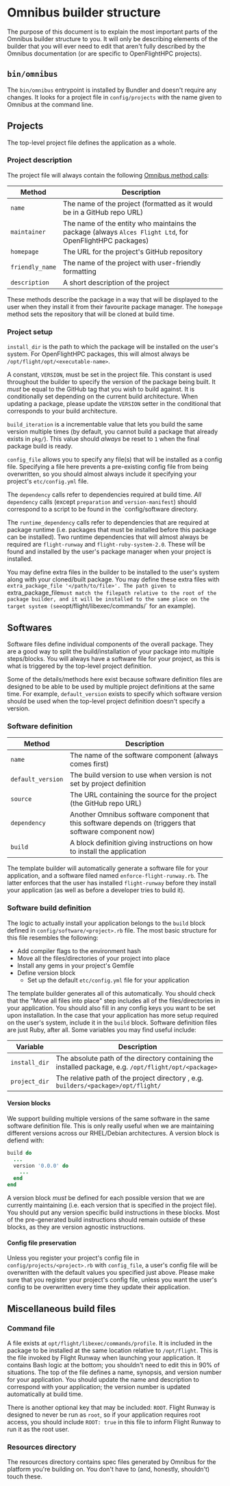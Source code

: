 # Omnibus builder structure

The purpose of this document is to explain the most important parts of the Omnibus builder structure to you. It will only be describing elements of the builder that you will ever need to edit that aren't fully described by the Omnibus documentation (or are specific to OpenFlightHPC projects).

## `bin/omnibus`
The `bin/omnibus` entrypoint is installed by Bundler and doesn't require any changes. It looks for a project file in `config/projects` with the name given to Omnibus at the command line.

## Projects

The top-level project file defines the application as a whole.

### Project description

The project file will always contain the following [Omnibus method calls](https://github.com/chef/omnibus#projects):

| Method | Description |
|--------|-------------|
| `name` | The name of the project (formatted as it would be in a GitHub repo URL) |
| `maintainer` | The name of the entity who maintains the package (always `Alces Flight Ltd`, for OpenFlightHPC packages) |
| `homepage` | The URL for the project's GitHub repository |
| `friendly_name` | The name of the project with user-friendly formatting |
| `description` | A short description of the project |

These methods describe the package in a way that will be displayed to the user when they install it from their favourite package manager. The `homepage` method sets the repository that will be cloned at build time.

### Project setup

`install_dir` is the path to which the package will be installed on the user's system. For OpenFlightHPC packages, this will almost always be `/opt/flight/opt/<executable-name>`.

A constant, `VERSION`, must be set in the project file. This constant is used throughout the builder to specify the version of the package being built. It *must* be equal to the GitHub tag that you wish to build against. It is conditionally set depending on the current build architecture. When updating a package, please update the `VERSION` setter in the conditional that corresponds to your build architecture.

`build_iteration` is a incrementable value that lets you build the same version multiple times (by default, you cannot build a package that already exists in `pkg/`). This value should *always* be reset to `1` when the final package build is ready.

`config_file` allows you to specify any file(s) that will be installed as a config file. Specifying a file here prevents a pre-existing config file from being overwritten, so you should almost always include it specifying your project's `etc/config.yml` file.

The `dependency` calls refer to dependencies required at build time. *All* `dependency` calls (except `preparation` and `version-manifest`) should correspond to a script to be found in the `config/software directory.

The `runtime_dependency` calls refer to dependencies that are required at package runtime (i.e. packages that must be installed before this package can be installed). Two runtime dependencies that will almost always be required are `flight-runway` and `flight-ruby-system-2.0`. These will be found and installed by the user's package manager when your project is installed.

You may define extra files in the builder to be installed to the user's system along with your cloned/built package. You may define these extra files with `extra_package_file '</path/to/file>'. The path given to `extra_package_file` must match the filepath relative to the root of the package builder, and it will be installed to the same place on the target system (see `opt/flight/libexec/commands/<name>` for an example).

## Softwares

Software files define individual components of the overall package. They are a good way to split the build/installation of your package into multiple steps/blocks. You will always have a software file for your project, as this is what is triggered by the top-level project definition.

Some of the details/methods here exist because software definition files are designed to be able to be used by multiple project definitions at the same time. For example, `default_version` exists to specify which software version should be used when the top-level project definition doesn't specify a version.

### Software definition

| Method | Description |
|--------|-------------|
| `name` | The name of the software component (always comes first) |
| `default_version` | The build version to use when version is not set by project definition |
| `source` | The URL containing the source for the project (the GitHub repo URL) |
| `dependency` | Another Omnibus software component that this software depends on (triggers that software component now) |
| `build` | A block definition giving instructions on how to install the application |

The template builder will automatically generate a software file for your application, and a software filed named `enforce-flight-runway.rb`. The latter enforces that the user has installed `flight-runway` before they install your application (as well as before a developer tries to build it).

### Software build definition

The logic to actually install your application belongs to the `build` block defined in `config/software/<project>.rb` file. The most basic structure for this file resembles the following:

- Add compiler flags to the environment hash
- Move all the files/directories of your project into place
- Install any gems in your project's Gemfile
- Define version block
  - Set up the default `etc/config.yml` file for your application

The template builder generates all of this automatically. You should check that the "Move all files into place" step includes all of the files/directories in your application. You should also fill in any config keys you want to be set upon installation. In the case that your application has more setup required on the user's system, include it in the `build` block. Software definition files are just Ruby, after all. Some variables you may find useful include:

| Variable | Description |
|----------|-------------|
| `install_dir` | The absolute path of the directory containing the installed package, e.g. `/opt/flight/opt/<package>` |
| `project_dir` | The relative path of the project directory , e.g. `builders/<package>/opt/flight/` |

#### Version blocks

We support building multiple versions of the same software in the same software definition file. This is only really useful when we are maintaining different versions across our RHEL/Debian architectures. A version block is defiend with:

```ruby
build do
  ...
  version '0.0.0' do
    ...
  end
end
```

A version block *must* be defined for each possible version that we are currently maintaining (i.e. each version that is specified in the project file). You should put any version specific build instructions in these blocks. Most of the pre-generated build instructions should remain outside of these blocks, as they are version agnostic instructions.

#### Config file preservation

Unless you register your project's config file in `config/projects/<project>.rb` with `config_file`, a user's config file will be overwritten with the default values you specified just above. Please make sure that you register your project's config file, unless you want the user's config to be overwritten every time they update their application.

## Miscellaneous build files

### Command file

A file exists at `opt/flight/libexec/commands/profile`. It is included in the package to be installed at the same location relative to `/opt/flight`. This is the file invoked by Flight Runway when launching your application. It contains Bash logic at the bottom; you shouldn't need to edit this in 90% of situations. The top of the file defines a name, synopsis, and version number for your application. You should update the name and description to correspond with your application; the version number is updated automatically at build time.

There is another optional key that may be included: `ROOT`. Flight Runway is designed to never be run as `root`, so if your application requires root access, you should include `ROOT: true` in this file to inform Flight Runway to run it as the root user.

### Resources directory

The resources directory contains spec files generated by Omnibus for the platform you're building on. You don't have to (and, honestly, shouldn't) touch these.
